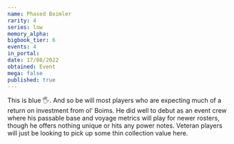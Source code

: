 ```yaml
---
name: Phased Boimler
rarity: 4
series: low
memory_alpha:
bigbook_tier: 6
events: 4
in_portal:
date: 17/08/2022
obtained: Event
mega: false
published: true
---
```


This is blue 🖐. And so be will most players who are expecting much of a return on investment from ol’ Boims. He did well to debut as an event crew where his passable base and voyage metrics will play for newer rosters, though he offers nothing unique or hits any power notes. Veteran players will just be looking to pick up some thin collection value here.
